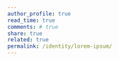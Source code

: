 ```yaml
---
author_profile: true
read_time: true
comments: # true
share: true
related: true
permalink: /identity/lorem-ipsum/
---
```

